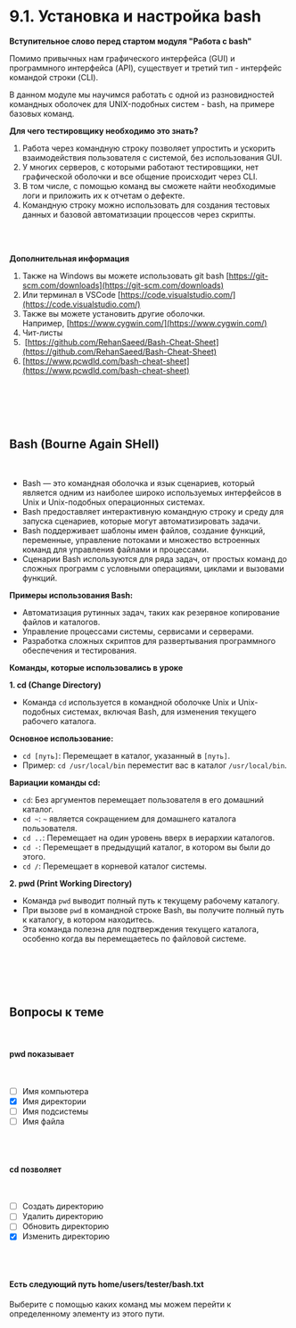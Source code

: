 # 9.1. Установка и настройка bash

**Вступительное слово перед стартом модуля "Работа с bash"**

Помимо привычных нам графического интерфейса (GUI) и программного интерфейса (API), существует и третий тип - интерфейс командой строки (CLI).

В данном модуле мы научимся работать с одной из разновидностей командных оболочек для UNIX-подобных систем - bash, на примере базовых команд.

**Для чего тестировщику необходимо это знать?**

1. Работа через командную строку позволяет упростить и ускорить взаимодействия пользователя с системой, без использования GUI.
2. У многих серверов, с которыми работают тестировщики, нет графической оболочки и все общение происходит через CLI.
3. В том числе, с помощью команд вы сможете найти необходимые логи и приложить их к отчетам о дефекте.
4. Командную строку можно использовать для создания тестовых данных и базовой автоматизации процессов через скрипты.
<br>
<br>

**Дополнительная информация**

1. Также на Windows вы можете использовать git bash [https://git-scm.com/downloads](https://git-scm.com/downloads)
2. Или терминал в VSCode [https://code.visualstudio.com/](https://code.visualstudio.com/)
3. Также вы можете установить другие оболочки. Например, [https://www.cygwin.com/](https://www.cygwin.com/)
4. Чит-листы
5.  [https://github.com/RehanSaeed/Bash-Cheat-Sheet](https://github.com/RehanSaeed/Bash-Cheat-Sheet)
6. [https://www.pcwdld.com/bash-cheat-sheet](https://www.pcwdld.com/bash-cheat-sheet)
<br>
<br>
<br>
<br>

<a id='text1'></a>
## **Bash (Bourne Again SHell)**
<br>

- Bash — это командная оболочка и язык сценариев, который является одним из наиболее широко используемых интерфейсов в Unix и Unix-подобных операционных системах.
- Bash предоставляет интерактивную командную строку и среду для запуска сценариев, которые могут автоматизировать задачи.
- Bash поддерживает шаблоны имен файлов, создание функций, переменные, управление потоками и множество встроенных команд для управления файлами и процессами.
- Сценарии Bash используются для ряда задач, от простых команд до сложных программ с условными операциями, циклами и вызовами функций.

**Примеры использования Bash:**

- Автоматизация рутинных задач, таких как резервное копирование файлов и каталогов.
- Управление процессами системы, сервисами и серверами.
- Разработка сложных скриптов для развертывания программного обеспечения и тестирования.

**Команды, которые использовались в уроке**

**1. cd (Change Directory)**

- Команда `cd` используется в командной оболочке Unix и Unix-подобных системах, включая Bash, для изменения текущего рабочего каталога.

**Основное использование:**

- `cd [путь]`: Перемещает в каталог, указанный в `[путь]`.
- Пример: `cd /usr/local/bin` переместит вас в каталог `/usr/local/bin`.

**Вариации команды cd:**

- `cd`: Без аргументов перемещает пользователя в его домашний каталог.
- `cd ~`: `~` является сокращением для домашнего каталога пользователя.
- `cd ..`: Перемещает на один уровень вверх в иерархии каталогов.
- `cd -`: Перемещает в предыдущий каталог, в котором вы были до этого.
- `cd /`: Перемещает в корневой каталог системы.

**2. pwd (Print Working Directory)**

- Команда `pwd` выводит полный путь к текущему рабочему каталогу.
- При вызове `pwd` в командной строке Bash, вы получите полный путь к каталогу, в котором находитесь.
- Эта команда полезна для подтверждения текущего каталога, особенно когда вы перемещаетесь по файловой системе.
<br>
<br>
<br>
<br>

<a id='task1'></a>
## Вопросы к теме
<br>

#### pwd показывает
<br>

 -  [ ] Имя компьютера
 -  [x] Имя директории
 -  [ ] Имя подсистемы
 -  [ ] Имя файла
<br>
<br>

#### cd позволяет
<br>

 -  [ ] Создать директорию
 -  [ ] Удалить директорию
 -  [ ] Обновить директорию
 -  [x] Изменить директорию
<br>
<br>

#### Есть следующий путь home/users/tester/bash.txt

Выберите с помощью каких команд мы можем перейти к определенному элементу из этого пути.
<br>

<image src="/img/9.1. pic1.png" alt="">
